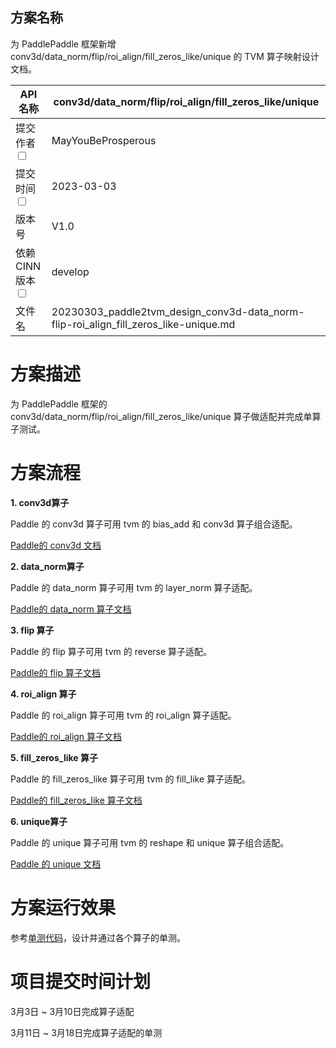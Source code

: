 ## 方案名称
为 PaddlePaddle 框架新增 conv3d/data_norm/flip/roi_align/fill_zeros_like/unique 的 TVM 算子映射设计文档。

| API名称 | conv3d/data_norm/flip/roi_align/fill_zeros_like/unique | 
|---|---|
|提交作者<input type="checkbox" class="rowselector hidden"> | MayYouBeProsperous | 
|提交时间<input type="checkbox" class="rowselector hidden"> | 2023-03-03 | 
|版本号 | V1.0 | 
|依赖CINN版本<input type="checkbox" class="rowselector hidden"> | develop | 
|文件名 | 20230303_paddle2tvm_design_conv3d-data_norm-flip-roi_align_fill_zeros_like-unique.md<br> | 

# 方案描述
为 PaddlePaddle 框架的 conv3d/data_norm/flip/roi_align/fill_zeros_like/unique 算子做适配并完成单算子测试。


# 方案流程

**1. conv3d算子**

Paddle 的 conv3d 算子可用 tvm 的 bias_add 和 conv3d 算子组合适配。

[Paddle的 conv3d 文档](https://www.paddlepaddle.org.cn/documentation/docs/zh/api/paddle/sparse/nn/Conv3D_cn.html#conv3d)

**2. data_norm算子**

Paddle 的 data_norm 算子可用 tvm 的 layer_norm 算子适配。

[Paddle的 data_norm 算子文档](https://www.paddlepaddle.org.cn/documentation/docs/en/api/paddle/static/nn/data_norm_en.html)

**3. flip 算子**

Paddle 的 flip 算子可用 tvm 的 reverse 算子适配。

[Paddle的 flip 算子文档](https://www.paddlepaddle.org.cn/documentation/docs/en/api/paddle/flip_en.html#flip)

**4. roi_align 算子**

Paddle 的 roi_align 算子可用 tvm 的 roi_align 算子适配。

[Paddle的 roi_align 算子文档](https://www.paddlepaddle.org.cn/documentation/docs/en/api/paddle/vision/ops/roi_align_en.html#roi-align)

**5. fill_zeros_like 算子**

Paddle 的 fill_zeros_like 算子可用 tvm 的 fill_like 算子适配。

[Paddle的 fill_zeros_like 算子文档](https://www.paddlepaddle.org.cn/documentation/docs/en/api/paddle/nn/functional/softmax_with_cross_entropy_en.html#softmax-with-cross-entropy)

**6. unique算子**

<!-- | 类别 | Paddle | TVM |
| ------ | ------ | ------ |
| Input | x | data  |
| Attribute | return_index  | - |
| Attribute | return_inverse  | - |
| Attribute | return_counts  | - |
| Attribute | - | is_sorted  |
| Attribute | axis   | - |
| Attribute | dtype  | - |
| Output | out  | unique  |
| Output | index  | indices |
| Output | inverse   | inverse_indices  |
| Output | counts   | counts | -->

Paddle 的 unique 算子可用 tvm 的 reshape 和 unique 算子组合适配。

[Paddle 的 unique 文档](https://www.paddlepaddle.org.cn/documentation/docs/zh/api/paddle/unique_cn.html#unique)


# 方案运行效果
参考[单测代码](https://github.com/apache/tvm/blob/main/tests/python/frontend/paddlepaddle/test_forward.py)，设计并通过各个算子的单测。


# 项目提交时间计划
3月3日 ~ 3月10日完成算子适配

3月11日 ~ 3月18日完成算子适配的单测
